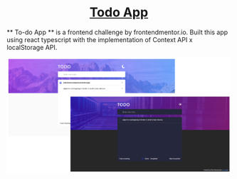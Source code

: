 <h1 align="center">
  <a href="https://github.com/Rr-sobusy/todo-frontend-mentor">
 Todo App
  </a>
  <br />
</h1>

** To-do App ** is a frontend challenge by frontendmentor.io. Built this app using react typescript with the implementation of Context API x localStorage API.

![screenshot](public/snapshot.png)